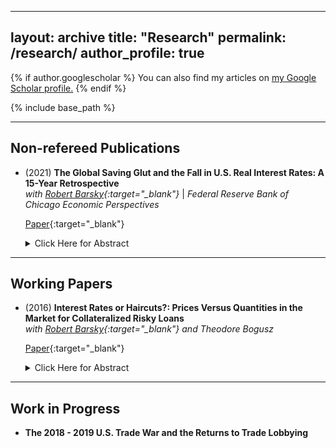 <style type="text/css">
details:hover { cursor: pointer }
</style>


---
layout: archive
title: "Research"
permalink: /research/
author_profile: true
---

{% if author.googlescholar %}
  You can also find my articles on <u><a href="{{author.googlescholar}}">my Google Scholar profile</a>.</u>
{% endif %}

{% include base_path %}

---

Non-refereed Publications
---

+ \(2021\) **The Global Saving Glut and the Fall in U.S. Real Interest Rates: A 15-Year Retrospective** <br>
	*with [Robert Barsky](https://www.chicagofed.org/people/b/barsky-robert){:target="_blank"}* | *Federal Reserve Bank of Chicago Economic Perspectives*

	[Paper](http://mattheweaston.github.io/files/ep2021_01.pdf){:target="_blank"}
	
	<details> <summary>Click Here for Abstract</summary>
  		The authors revisit Ben Bernanke’s global saving glut (GSG) hypothesis from 2005—which links low long-term real interest rates in the United States to excess saving in a number of non-Western countries, including, but not limited to, China. Using an analytical framework and empirical data, they find that the ability of the GSG hypothesis to explain the fall in long-term real rates between 2002 and 2006 is likely much greater than its ability to account for the further fall in these rates from the Great Recession onward.	
	</details>

---

Working Papers
---

+ \(2016\) **Interest Rates or Haircuts?: Prices Versus Quantities in the Market for Collateralized Risky Loans** <br>
	*with [Robert Barsky](https://www.chicagofed.org/people/b/barsky-robert){:target="_blank"} and Theodore Bogusz*

	[Paper](http://mattheweaston.github.io/files/frbchiwp_201609.pdf){:target="_blank"}
	
	<details><summary>Click Here for Abstract</summary>
		Markets for risky loans clear on two dimensions - an interest rate (or equivalently a spread above the riskless rate) and a specification of the amount of collateral per dollar of lending. The latter is summarized by the margin or "haircut" associated with the loan. Some key models of endogenous collateral constraints imply that the primary equilibrating force will be in the form of haircuts rather than movements in interest rate spreads. Indeed, an important benchmark model, derived in a two-state world, implies that haircuts will adjust to render all lending riskless, and that a loss of risk capital on the part of borrowers has profound effects on asset prices. Quantitative analysis of a model of collateral equilibrium with a continuum of states turns these results on their heads. The bulk of the response to lenders' perception of increased default risk is in the form of higher default premia. Further, with high initial leverage, reductions in risk capital decrease equilibrium margins almost proportionately, while asset prices barely move. To the extent that one believes that it is a stylized fact that haircuts move more than spreads - as seen, for example, in bilateral repo data from 2007-2008 - this reversal is disturbing.	
	</details>
	
	

---

Work in Progress
---

+ **The 2018 - 2019 U.S. Trade War and the Returns to Trade Lobbying**